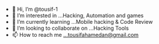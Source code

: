 - 👋 Hi, I’m @tousif-1
- 👀 I’m interested in ...Hacking, Automation and games
- 🌱 I’m currently learning ...Mobile hacking & Code Review
- 💞️ I’m looking to collaborate on ...Hacking Tools
- 📫 How to reach me ...tousifahamedan@gmail.com

<!---
tousif-1/tousif-1 is a ✨ special ✨ repository because its `README.md` (this file) appears on your GitHub profile.
You can click the Preview link to take a look at your changes.
--->
